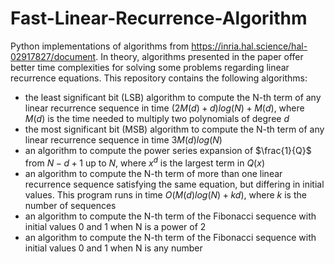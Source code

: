 # Fast-Linear-Recurrence-Algorithm
Python implementations of algorithms from https://inria.hal.science/hal-02917827/document. In theory, algorithms presented in the paper offer better time complexities for solving some problems regarding linear recurrence equations.
This repository contains the following algorithms:
* the least significant bit (LSB) algorithm to compute the N-th term of any linear recurrence sequence in time $(2M(d) + d)log(N) + M(d)$, where $M(d)$ is the time needed to multiply two polynomials of degree $d$
* the most significant bit (MSB) algorithm to compute the N-th term of any linear recurrence sequence in time $3M(d)log(N)$
* an algorithm to compute the power series expansion of $\frac{1}{Q}$ from $N - d + 1$ up to $N$, where $x^d$ is the largest term in $Q(x)$
* an algorithm to compute the N-th term of more than one linear recurrence sequence satisfying the same equation, but differing in initial values. This program runs in time $O(M(d)log(N) + kd)$, where $k$ is the number of sequences
* an algorithm to compute the N-th term of the Fibonacci sequence with initial values 0 and 1 when N is a power of 2
* an algorithm to compute the N-th term of the Fibonacci sequence with initial values 0 and 1 when N is any number
